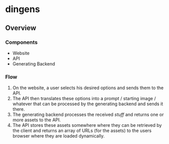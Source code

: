 # dingens

## Overview

### Components

- Website
- API
- Generating Backend

### Flow

1. On the website, a user selects his desired options and sends them to the API.
1. The API then translates these options into a prompt / starting image / whatever that can be processed by the generating backend and sends it there.
2. The generating backend processes the received *stuff* and returns one or more assets to the API.
3. The API stores these assets somewhere where they can be retrieved by the client and returns an array of URLs (for the assets) to the users browser where they are loaded dynamically.
